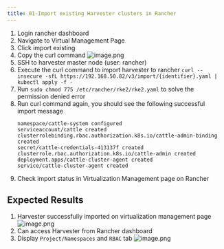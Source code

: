 ```yaml
---
title: 01-Import existing Harvester clusters in Rancher	
---
```

1. Login rancher dashboard
2. Navigate to Virtual Management Page
3. Click import existing
4. Copy the curl command 
![image.png](https://images.zenhubusercontent.com/61519853321ea20d65443929/08e70d37-e573-47b1-a3d6-0f3615116d48)
5. SSH to harvester master node (user: rancher)
6. Execute the curl command to import harvester to rancher
`curl --insecure -sfL https://192.168.50.82/v3/import/{identifier}.yaml | kubectl apply -f -`
7. Run `sudo chmod 775 /etc/rancher/rke2/rke2.yaml` to solve the permission denied error
8. Run curl command again, you should see the following successful import message
    ```shell
    namespace/cattle-system configured
    serviceaccount/cattle created
    clusterrolebinding.rbac.authorization.k8s.io/cattle-admin-binding created
    secret/cattle-credentials-413137f created
    clusterrole.rbac.authorization.k8s.io/cattle-admin created
    deployment.apps/cattle-cluster-agent created
    service/cattle-cluster-agent created
    ```
9. Check import status in Virtualization Management page on Rancher 

## Expected Results
1. Harvester successfully imported on virtualization management page 
![image.png](https://images.zenhubusercontent.com/61519853321ea20d65443929/2df98c88-8885-4e9d-a5b2-66f27eea8553)
2. Can access Harvester from Rancher dashboard
3. Display `Project/Namespaces` and `RBAC` tab 
![image.png](https://images.zenhubusercontent.com/61519853321ea20d65443929/89a5277f-24dd-4bf6-b882-b112fad6f80b)